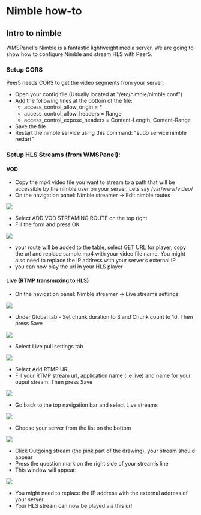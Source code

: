 # Nimble how-to

## Intro to nimble
WMSPanel's Nimble is a fantastic lightweight media server.
We are going to show how to configure Nimble and stream HLS with Peer5.


### Setup CORS 
Peer5 needs CORS to get the video segments from your server:

* Open your config file (Usually located at "/etc/nimble/nimble.conf")
* Add the following lines at the bottom of the file:
	+ access_control_allow_origin = *
	+ access_control_allow_headers = Range
	+ access_control_expose_headers = Content-Length, Content-Range
* Save the file
* Restart the nimble service using this command: "sudo service nimble restart"

### Setup HLS Streams (from WMSPanel):

#### VOD
* Copy the mp4 video file you want to stream to a path that will be accessible by the nimble user on your server, Lets say /var/www/video/
* On the navigation panel: Nimble streamer -> Edit nimble routes

![](https://github.com/Peer5/mkdocs-base/blob/master/docs/Guides/images/nimble/image01.png?raw=true)

* Select ADD VOD STREAMING ROUTE on the top right
* Fill the form and press OK

![](https://github.com/Peer5/mkdocs-base/blob/master/docs/Guides/images/nimble/image00.png?raw=true)

* your route will be added to the table, select GET URL for player, copy the url and replace sample.mp4 with your video file name. You might also need to replace the IP address with your server’s external IP
* you can now play the url in your HLS player

	
#### Live (RTMP transmuxing to HLS)

* On the navigation panel: Nimble streamer -> Live streams settings

![](https://github.com/Peer5/mkdocs-base/blob/master/docs/Guides/images/nimble/image03.png?raw=true)


* Under Global tab -  Set chunk duration to 3 and Chunk count to 10. Then press Save

![](https://github.com/Peer5/mkdocs-base/blob/master/docs/Guides/images/nimble/image06.png?raw=true)


* Select Live pull settings tab

![](https://github.com/Peer5/mkdocs-base/blob/master/docs/Guides/images/nimble/image05.png?raw=true)


* Select Add RTMP URL
* Fill your RTMP stream url, application name (i.e live) and name for your ouput stream. Then press Save

![](https://github.com/Peer5/mkdocs-base/blob/master/docs/Guides/images/nimble/image07.png?raw=true)


* Go back to the top navigation bar and select Live streams

![](https://github.com/Peer5/mkdocs-base/blob/master/docs/Guides/images/nimble/image04.png?raw=true)


* Choose your server from the list on the bottom

![](https://github.com/Peer5/mkdocs-base/blob/master/docs/Guides/images/nimble/image08.png?raw=true)


* Click Outgoing stream (the pink part of the drawing), your stream should appear
* Press the question mark on the right side of your stream’s line
* This window will appear:

![](https://github.com/Peer5/mkdocs-base/blob/master/docs/Guides/images/nimble/image02.png?raw=true)


* You might need to replace the IP address with the external address of your server
* Your HLS stream can now be played via this url
